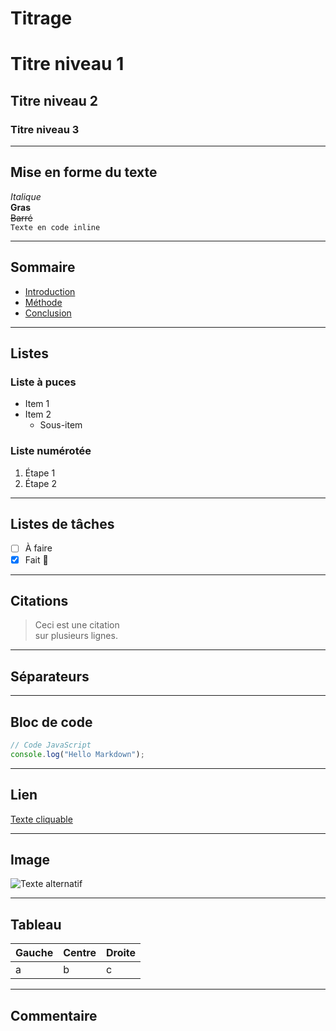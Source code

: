 # Titrage

# Titre niveau 1

## Titre niveau 2

### Titre niveau 3

---

## Mise en forme du texte

_Italique_  
**Gras**  
~~Barré~~  
`Texte en code inline`

---

## Sommaire

- [Introduction](#introduction)
- [Méthode](#méthode)
- [Conclusion](#conclusion)

---

## Listes

### Liste à puces

- Item 1
- Item 2
  - Sous-item

### Liste numérotée

1. Étape 1
2. Étape 2

---

## Listes de tâches

- [ ] À faire
- [x] Fait 💪

---

## Citations

> Ceci est une citation  
> sur plusieurs lignes.

---

## Séparateurs

---

## Bloc de code

```js
// Code JavaScript
console.log("Hello Markdown");
```

---

## Lien

[Texte cliquable](https://adresse.com)

---

## Image

![Texte alternatif](https://via.placeholder.com/150)

---

## Tableau

| Gauche | Centre | Droite |
| ------ | ------ | ------ |
| a      | b      | c      |

---

## Commentaire

[//]: # "Ceci est un commentaire invisible en preview"
